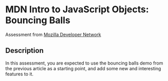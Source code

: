 # MDN Intro to JavaScript Objects: Bouncing Balls 

Assessment from [Mozilla Developer Network](https://developer.mozilla.org/en-US/docs/Learn/JavaScript/Objects/Adding_bouncing_balls_features)  

## Description  

In this assessment, you are expected to use the bouncing balls demo from the previous article as a starting point, and add some new and interesting features to it.
